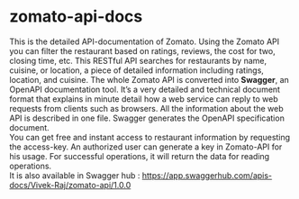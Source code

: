 # zomato-api-docs
This is the detailed API-documentation of Zomato. Using the Zomato API you can filter the restaurant based on ratings, reviews, the cost for two, closing time, etc. This RESTful API searches for restaurants by name, cuisine, or location, a piece of detailed information including ratings, location, and cuisine. The whole Zomato API is converted into **Swagger**, an OpenAPI documentation tool. It’s a very detailed and technical document format that explains in minute detail how a web service can reply to web requests from clients such as browsers. All the information about the web API is described in one file. Swagger generates the OpenAPI specification document.<br/>
You can get free and instant access to restaurant information by requesting the access-key. An authorized user can generate a key in Zomato-API for his usage. For successful operations, it will return the data for reading operations. <br/>
It is also available in Swagger hub : https://app.swaggerhub.com/apis-docs/Vivek-Raj/zomato-api/1.0.0
